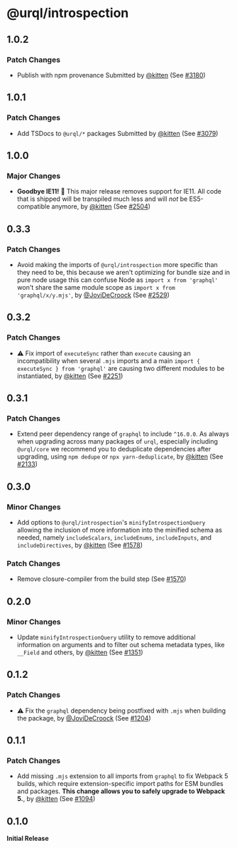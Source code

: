 # @urql/introspection

## 1.0.2

### Patch Changes

- Publish with npm provenance
  Submitted by [@kitten](https://github.com/kitten) (See [#3180](https://github.com/urql-graphql/urql/pull/3180))

## 1.0.1

### Patch Changes

- Add TSDocs to `@urql/*` packages
  Submitted by [@kitten](https://github.com/kitten) (See [#3079](https://github.com/urql-graphql/urql/pull/3079))

## 1.0.0

### Major Changes

- **Goodbye IE11!** 👋 This major release removes support for IE11. All code that is shipped will be transpiled much less and will _not_ be ES5-compatible anymore, by [@kitten](https://github.com/kitten) (See [#2504](https://github.com/FormidableLabs/urql/pull/2504))

## 0.3.3

### Patch Changes

- Avoid making the imports of `@urql/introspection` more specific than they need to be, this because we aren't optimizing for bundle size and in pure node usage this can confuse Node as `import x from 'graphql'` won't share the same module scope as `import x from 'graphql/x/y.mjs'`, by [@JoviDeCroock](https://github.com/JoviDeCroock) (See [#2529](https://github.com/FormidableLabs/urql/pull/2529))

## 0.3.2

### Patch Changes

- ⚠️ Fix import of `executeSync` rather than `execute` causing an incompatibility when several `.mjs` imports and a main `import { executeSync } from 'graphql'` are causing two different modules to be instantiated, by [@kitten](https://github.com/kitten) (See [#2251](https://github.com/FormidableLabs/urql/pull/2251))

## 0.3.1

### Patch Changes

- Extend peer dependency range of `graphql` to include `^16.0.0`.
  As always when upgrading across many packages of `urql`, especially including `@urql/core` we recommend you to deduplicate dependencies after upgrading, using `npm dedupe` or `npx yarn-deduplicate`, by [@kitten](https://github.com/kitten) (See [#2133](https://github.com/FormidableLabs/urql/pull/2133))

## 0.3.0

### Minor Changes

- Add options to `@urql/introspection`'s `minifyIntrospectionQuery` allowing the inclusion of more
  information into the minified schema as needed, namely `includeScalars`, `includeEnums`,
  `includeInputs`, and `includeDirectives`, by [@kitten](https://github.com/kitten) (See [#1578](https://github.com/FormidableLabs/urql/pull/1578))

### Patch Changes

- Remove closure-compiler from the build step (See [#1570](https://github.com/FormidableLabs/urql/pull/1570))

## 0.2.0

### Minor Changes

- Update `minifyIntrospectionQuery` utility to remove additional information on arguments and to filter out schema metadata types, like `__Field` and others, by [@kitten](https://github.com/kitten) (See [#1351](https://github.com/FormidableLabs/urql/pull/1351))

## 0.1.2

### Patch Changes

- ⚠️ Fix the `graphql` dependency being postfixed with `.mjs` when building the package, by [@JoviDeCroock](https://github.com/JoviDeCroock) (See [#1204](https://github.com/FormidableLabs/urql/pull/1204))

## 0.1.1

### Patch Changes

- Add missing `.mjs` extension to all imports from `graphql` to fix Webpack 5 builds, which require extension-specific import paths for ESM bundles and packages. **This change allows you to safely upgrade to Webpack 5.**, by [@kitten](https://github.com/kitten) (See [#1094](https://github.com/FormidableLabs/urql/pull/1094))

## 0.1.0

**Initial Release**
